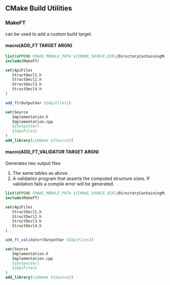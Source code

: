 ## CMake Build Utilities


### MakeFT
can be used to add a custom build target.

#### macro(ADD_FT TARGET ARGN)

```CMake
list(APPEND CMAKE_MODULE_PATH ${CMAKE_SOURCE_DIR}/DirectoryContainingMakeFT)
include(MakeFT)

set(ApiFiles
   StructDecl1.h
   StructDecl2.h
   StructDecl3.h
   StructDecl4.h
)

add_ft(OutputVar ${ApiFiles})

set(Source
   Implementation.h
   Implementation.cpp   
   ${OutputVar}
   ${ApiFiles}
)
add_library(LibName ${Source})
```




#### macro(ADD_FT_VALIDATOR TARGET ARGN)
Generates two output files
1. The same tables as above.
2. A validation program that asserts the computed structure sizes. If validation fails a compile error will be generated.

```CMake
list(APPEND CMAKE_MODULE_PATH ${CMAKE_SOURCE_DIR}/DirectoryContainingMakeFT)
include(MakeFT)

set(ApiFiles
   StructDecl1.h
   StructDecl2.h
   StructDecl3.h
   StructDecl4.h
)

add_ft_validator(OutputVar ${ApiFiles})

set(Source
   Implementation.h
   Implementation.cpp   
   ${OutputVar}
   ${ApiFiles}
)
add_library(LibName ${Source})
```



